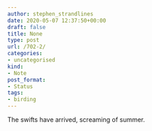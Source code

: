 ```yaml
---
author: stephen_strandlines
date: 2020-05-07 12:37:50+00:00
draft: false
title: None
type: post
url: /702-2/
categories:
- uncategorised
kind:
- Note
post_format:
- Status
tags:
- birding
---
```


The swifts have arrived, screaming of summer.
